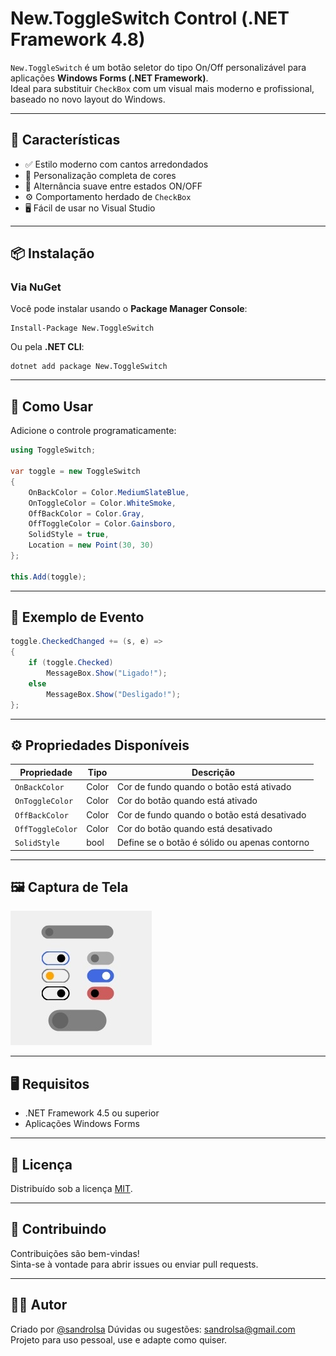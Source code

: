 
# New.ToggleSwitch Control (.NET Framework 4.8)

`New.ToggleSwitch` é um botão seletor do tipo On/Off personalizável para aplicações **Windows Forms (.NET Framework)**.  
Ideal para substituir `CheckBox` com um visual mais moderno e profissional, baseado no novo layout do Windows.

---

## 🔧 Características

- ✅ Estilo moderno com cantos arredondados
- 🎨 Personalização completa de cores
- 🔁 Alternância suave entre estados ON/OFF
- ⚙️ Comportamento herdado de `CheckBox`
- 🖥️ Fácil de usar no Visual Studio

---

## 📦 Instalação

### Via NuGet

Você pode instalar usando o **Package Manager Console**:

```
Install-Package New.ToggleSwitch
```

Ou pela **.NET CLI**:

```
dotnet add package New.ToggleSwitch
```

---

## 🚀 Como Usar

Adicione o controle programaticamente:

```csharp
using ToggleSwitch;

var toggle = new ToggleSwitch
{
    OnBackColor = Color.MediumSlateBlue,
    OnToggleColor = Color.WhiteSmoke,
    OffBackColor = Color.Gray,
    OffToggleColor = Color.Gainsboro,
    SolidStyle = true,
    Location = new Point(30, 30)
};

this.Add(toggle);
```

---

## 🧪 Exemplo de Evento

```csharp
toggle.CheckedChanged += (s, e) =>
{
    if (toggle.Checked)
        MessageBox.Show("Ligado!");
    else
        MessageBox.Show("Desligado!");
};
```

---

## ⚙️ Propriedades Disponíveis

| Propriedade       | Tipo   | Descrição                                        |
|-------------------|--------|-------------------------------------------------|
| `OnBackColor`     | Color  | Cor de fundo quando o botão está ativado        |
| `OnToggleColor`   | Color  | Cor do botão quando está ativado                |
| `OffBackColor`    | Color  | Cor de fundo quando o botão está desativado     |
| `OffToggleColor`  | Color  | Cor do botão quando está desativado             |
| `SolidStyle`      | bool   | Define se o botão é sólido ou apenas contorno   |

---

## 🖼️ Captura de Tela

![Preview do ToggleButton](img/example.jpeg)

---

## 🖥️ Requisitos

- .NET Framework 4.5 ou superior  
- Aplicações Windows Forms

---

## 📃 Licença

Distribuído sob a licença [MIT](https://opensource.org/licenses/MIT).

---

## 🤝 Contribuindo

Contribuições são bem-vindas!  
Sinta-se à vontade para abrir issues ou enviar pull requests.

---

## 🙋‍♂️ Autor

Criado por [@sandrolsa](https://github.com/sandrolsa) 
Dúvidas ou sugestões: [sandrolsa@gmail.com](mailto:sandrolsa.sdr@gmail.com)
Projeto para uso pessoal, use e adapte como quiser.